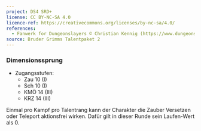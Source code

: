 ```yaml
---
project: DS4 SRD+
license: CC BY-NC-SA 4.0
licence-ref: https://creativecommons.org/licenses/by-nc-sa/4.0/
references: 
  - Fanwerk for Dungeonslayers © Christian Kennig (https://www.dungeonslayers.net/)
source: Bruder Grimms Talentpaket 2
---
```


### Dimensionssprung

- Zugangsstufen:
  - Zau 10 (I)
  - Sch 10 (I)
  - KMÖ 14 (III)
  - KRZ 14 (III)

Einmal pro Kampf pro Talentrang kann der Charakter die Zauber Versetzen oder Teleport aktionsfrei wirken. Dafür gilt in dieser Runde sein Laufen-Wert als 0.

